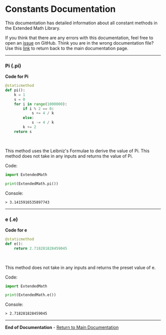 # Constants Documentation

This documentation has detailed information about all constant methods in the Extended Math Library.

If you think that there are any errors with this documentation, feel free to open an [issue](https://github.com/ryantwt07/Extended-Math/issues/new/choose) on GitHub. Think you are in the wrong documentation file? Use this [link](main.md) to return back to the main documentation page.

---

### Pi (.pi)

**Code for Pi**

``` python
@staticmethod
def pi():
    k = 1
    s = 0
    for i in range(1000000):
        if i % 2 == 0:
            s += 4 / k
        else:
            s -= 4 / k
        k += 2
    return s
```

<br/>

This method uses the Leibniz's Formulae to derive the value of Pi. This method does not take in any inputs and returns the value of Pi.

Code:

``` python
import ExtendedMath

print(ExtendedMath.pi())
```

Console:

```
> 3.1415916535897743
```

---

### e (.e)

**Code for e**

``` python
@staticmethod
def e():
    return 2.718281828459045
```

<br/>

This method does not take in any inputs and returns the preset value of e.

Code:

``` python
import ExtendedMath

print(ExtendedMath.e())
```

Console:

```
> 2.718281828459045
```

---

**End of Documentation** - [Return to Main Documentation](main.md)
